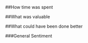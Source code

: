 ##How time was spent

##What was valuable

##What could have been done better

###General Sentiment
